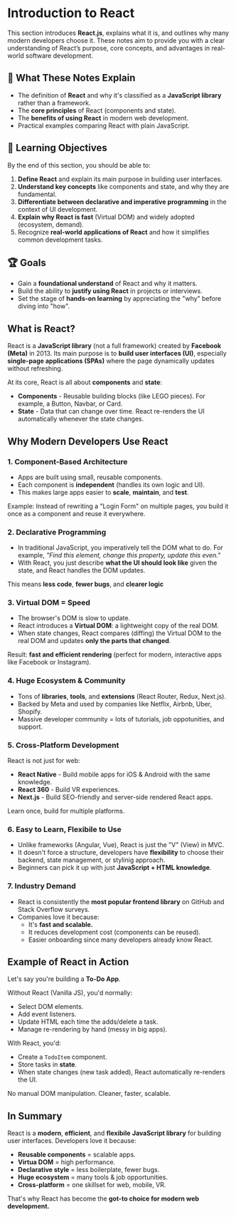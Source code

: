 # Introduction to React

This section introduces **React.js**, explains what it is, and outlines why many modern developers choose it. These notes aim to provide you with a clear understanding of React’s purpose, core concepts, and advantages in real-world software development.

## 📖 What These Notes Explain

- The definition of **React** and why it's classified as a **JavaScript library** rather than a framework.
- The **core principles** of React (components and state).
- The **benefits of using React** in modern web development.
- Practical examples comparing React with plain JavaScript.

## 🎯 Learning Objectives

By the end of this section, you should be able to:

1. **Define React** and explain its main purpose in building user interfaces.
2. **Understand key concepts** like components and state, and why they are fundamental.
3. **Differentiate between declarative and imperative programming** in the context of UI development.
4. **Explain why React is fast** (Virtual DOM) and widely adopted (ecosystem, demand).
5. Recognize **real-world applications of React** and how it simplifies common development tasks.

## 🏆 Goals

- Gain a **foundational understand** of React and why it matters.
- Build the ability to **justify using React** in projects or interviews.
- Set the stage of **hands-on learning** by appreciating the "why" before diving into "how".

## What is React?

React is a **JavaScript library** (not a full framework) created by **Facebook (Meta)** in 2013. Its main purpose is to **build user interfaces (UI)**, especially **single-page applications (SPAs)** where the page dynamically updates without refreshing.

At its core, React is all about **components** and **state**:

- **Components** - Reusable building blocks (like LEGO pieces). For example, a Button, Navbar, or Card.
- **State** - Data that can change over time. React re-renders the UI automatically whenever the state changes.

## Why Modern Developers Use React

### 1. Component-Based Architecture

- Apps are built using small, reusable components.
- Each component is **independent** (handles its own logic and UI).
- This makes large apps easier to **scale**, **maintain**, and **test**.

Example: Instead of rewriting a "Login Form" on multiple pages, you build it once as a component and reuse it everywhere.

### 2. Declarative Programming

- In traditional JavaScript, you <span title="The word imperatively is the adverb form of imperative meaning doing something as if it's a command or requirement. In programming, it means telling the computer how to do something step by step.">imperatively</span> tell the DOM what to do. For example, _"Find this element, change this property, update this even."_
- With React, you just describe **what the UI should look like** given the state, and React handles the DOM updates.

This means **less code**, **fewer bugs**, and **clearer logic**

### 3. Virtual DOM = Speed

- The browser's DOM is slow to update.
- React introduces a **Virtual DOM**: a lightweight copy of the real DOM.
- When state changes, React compares (diffing) the Virtual DOM to the real DOM and updates **only the parts that changed**.

Result: **fast and efficient rendering** (perfect for modern, interactive apps like Facebook or Instagram).

### 4. Huge Ecosystem & Community

- Tons of **libraries**, **tools**, and **extensions** (React Router, Redux, Next.js).
- Backed by Meta and used by companies like Netflix, Airbnb, Uber, Shopify.
- Massive developer community = lots of tutorials, job oppotunities, and support.

### 5. Cross-Platform Development

React is not just for web:

- **React Native** - Build mobile apps for iOS & Android with the same knowledge.
- **React 360** - Build VR experiences.
- **Next.js** - Build SEO-friendly and server-side rendered React apps.

Learn once, build for multiple platforms.

### 6. Easy to Learn, Flexibile to Use

- Unlike frameworks (Angular, Vue), React is just the "V" (View) in MVC.
- It doesn't force a structure, developers have **flexibility** to choose their backend, state management, or stylinig approach.
- Beginners can pick it up with just **JavaScript + HTML knowledge**.

### 7. Industry Demand

- React is consistently the **most popular frontend library** on GitHub and Stack Overflow surveys.
- Companies love it because:
  - It's **fast and scalable.**
  - It reduces development cost (components can be reused).
  - Easier onboarding since many developers already know React.

## Example of React in Action

Let's say you're building a **To-Do App**.

Without React (Vanilla JS), you'd normally:

- Select DOM elements.
- Add event listeners.
- Update HTML each time the adds/delete a task.
- Manage re-rendering by hand (messy in big apps).

With React, you'd:

- Create a `TodoItem` component.
- Store tasks in **state**.
- When state changes (new task added), React automatically re-renders the UI.

No manual DOM manipulation. Cleaner, faster, scalable.

## In Summary

React is a **modern**, **efficient**, and **flexibile** **JavaScript library** for building user interfaces. Developers love it because:

- **Reusable components** = scalable apps.
- **Virtua DOM** = high performance.
- **Declarative style** = less boilerplate, fewer bugs.
- **Huge ecosystem** = many tools & job opportunities.
- **Cross-platform** = one skillset for web, mobile, VR.

That's why React has become the **got-to choice for modern web development.**

